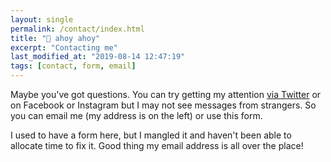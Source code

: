 ```yaml
---
layout: single
permalink: /contact/index.html
title: "📣 ahoy ahoy"
excerpt: "Contacting me"
last_modified_at: "2019-08-14 12:47:19"
tags: [contact, form, email]
---
```


Maybe you've got questions. You can try getting my attention [via Twitter](https://twitter.com/incumbent) or on Facebook or Instagram but I may not see messages from strangers. So you can email me (my address is on the left) or use this form.

I used to have a form here, but I mangled it and haven't been able to allocate time to fix it. Good thing my email address is all over the place!

